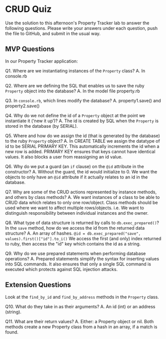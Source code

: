 # CRUD Quiz

Use the solution to this afternoon's Property Tracker lab to answer the following questions. Please write your answers under each question, push the file to GitHub, and submit in the usual way.

## MVP Questions

In our Property Tracker application:

Q1. Where are we instantiating instances of the `Property` class?
A. In console.rb

Q2. Where are we defining the SQL that enables us to save the ruby `Property` object into the database?
A. In the model file property.rb

Q3. In `console.rb`, which lines modify the database?
A. property1.save() and property2.save()

Q4. Why do we not define the id of a `Property` object at the point we instantiate it (‘new it up’)?
A. The id is created by SQL when the `Property` is stored in the database (by SERIAL).

Q5. Where and how do we assign the id (that is generated by the database) to the ruby `Property` object?
A.  In CREATE TABLE we assign the datatype of id to be SERIAL PRIMARY KEY. This automatically increments the id when a new row is added. PRIMARY KEY ensures that keys cannot have identical values. It also blocks a user from reassigning an id value.

Q6. Why do we put a guard (an `if` clause) on the `@id` attribute in the constructor?
A. Without the guard, the id would initialize to 0. We want the objects to only have an `@id` attribute if it actually relates to an id in the database.

Q7. Why are some of the CRUD actions represented by instance methods, and others by class methods?
A. We want instances of a class to be able to CRUD data which relates to only one row/object. Class methods should be used where we want to affect multiple rows/objects. i.e. We want to distinguish responsibility between individual instances and the owner.

Q8. What type of data structure is returned by calls to `db.exec_prepared()`? In the `save` method, how do we access the id from the returned data structure?
A. An array of hashes.
`@id = db.exec_prepared("save", values).first()["id"].to_i()`
We access the first (and only) index returned to ruby, then access the "id" key which contains the id as a string.

Q9. Why do we use prepared statements when performing database operations?
A. Prepared statements simplify the syntax for inserting values into SQL commands. It also ensures that only a single SQL command is executed which protects against SQL injection attacks.

## Extension Questions

Look at the `find_by_id` and `find_by_address` methods in the `Property` class.

Q10. What do they take in as their arguments?
A. An id (int) or an address (string).


Q11. What are their return values?
A. Either: a Property object or nil. Both methods create a new Property class from a hash in an array, if a match is found.
